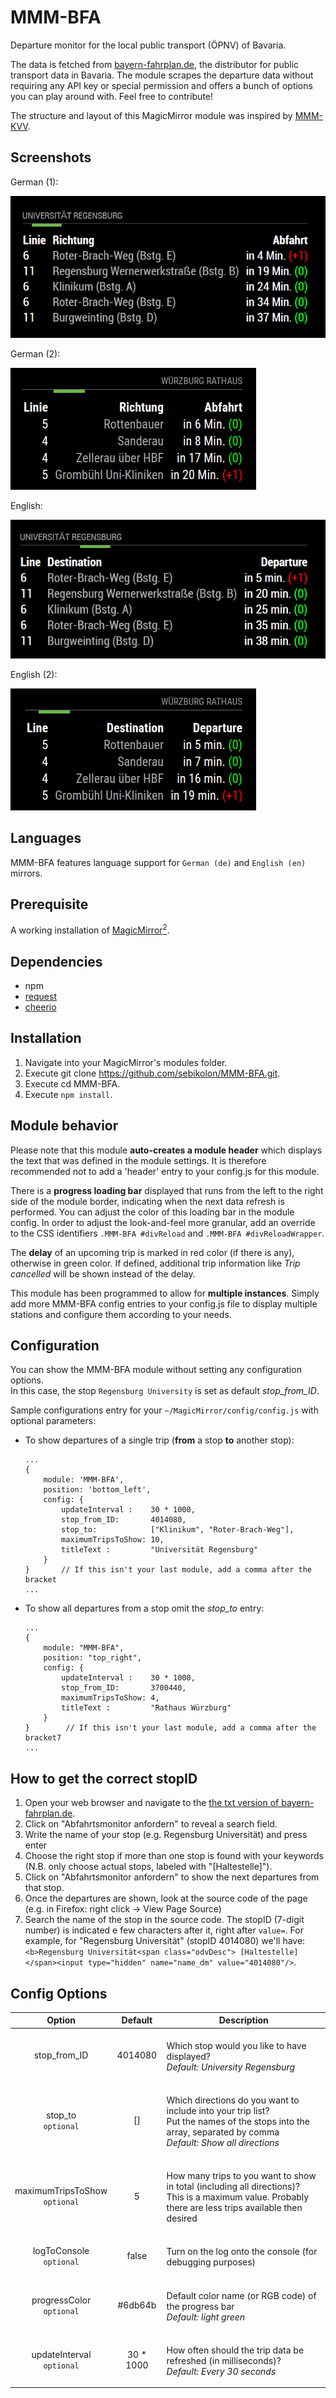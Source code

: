 # MMM-BFA
Departure monitor for the local public transport (ÖPNV) of Bavaria.

The data is fetched from [bayern-fahrplan.de](https://bayern-fahrplan.de "Bayern Fahrplan"), the distributor for public transport data in Bavaria.
The module scrapes the departure data without requiring any API key or special permission and offers a bunch of options you can play around with. Feel free to contribute!

The structure and layout of this MagicMirror module was inspired by [MMM-KVV](https://github.com/yo-less/MMM-KVV "Karlsruhe Public Transport").

## Screenshots

German (1):<p>
![German version (1)](res/screenshot_de.png)<p>
German (2):<p>
![German version (2)](res/screenshot_de_wue.png)<p>
English:<p>
![English version (1)](res/screenshot_en.png)<p>
English (2):<p>
![English version (2)](res/screenshot_en_wue.png)

## Languages
MMM-BFA features language support for `German (de)` and `English (en)` mirrors.

## Prerequisite
A working installation of [MagicMirror<sup>2</sup>](https://github.com/MichMich/MagicMirror).

## Dependencies
  * npm
  * [request](https://www.npmjs.com/package/request)
  * [cheerio](https://www.npmjs.com/package/cheerio)
  
## Installation
1. Navigate into your MagicMirror's modules folder.
2. Execute git clone https://github.com/sebikolon/MMM-BFA.git.
3. Execute cd MMM-BFA.
4. Execute `npm install`.

## Module behavior
Please note that this module **auto-creates a module header** which displays the text that was defined in the module settings. It is therefore recommended not to add a 'header' entry to your config.js for this module.<P>
There is a **progress loading bar** displayed that runs from the left to the right side of the module border, indicating when the next data refresh is performed. You can adjust the color of this loading bar in the module config. In order to adjust the look-and-feel more granular, add an override to the CSS identifiers `.MMM-BFA #divReload` and `.MMM-BFA #divReloadWrapper`.<P>
The **delay** of an upcoming trip is marked in red color (if there is any), otherwise in green color. If defined, additional trip information like *Trip cancelled* will be shown instead of the delay.<P>
This module has been programmed to allow for **multiple instances**. Simply add more MMM-BFA config entries to your config.js file to display multiple stations and configure them according to your needs.

## Configuration
You can show the MMM-BFA module without setting any configuration options.<BR>In this case, the stop `Regensburg University` is set as default *stop_from_ID*.

Sample configurations entry for your `~/MagicMirror/config/config.js` with optional parameters:

* To show departures of a single trip (**from** a stop **to** another stop):

    ```
    ...
    {
        module: 'MMM-BFA',
        position: 'bottom_left',
        config: {
            updateInterval :    30 * 1000,
            stop_from_ID:       4014080,
            stop_to:            ["Klinikum", "Roter-Brach-Weg"],
            maximumTripsToShow: 10,
            titleText :         "Universität Regensburg"  
        }
    }       // If this isn't your last module, add a comma after the bracket
    ...
    ```

* To show all departures from a stop omit the *stop_to* entry:

    ```
    ...
    {
        module: "MMM-BFA",
        position: "top_right",
        config: {
            updateInterval :    30 * 1000,
            stop_from_ID:       3700440,
            maximumTripsToShow: 4,
            titleText :         "Rathaus Würzburg"
        }
    }        // If this isn't your last module, add a comma after the bracket7
    ...
    ```

## How to get the correct stopID
1. Open your web browser and navigate to the [the txt version of bayern-fahrplan.de](https://txt.bayern-fahrplan.de/textversion/bcl_abfahrtstafel).
2. Click on "Abfahrtsmonitor anfordern" to reveal a search field.
3. Write the name of your stop (e.g. Regensburg Universität) and press enter
4. Choose the right stop if more than one stop is found with your keywords (N.B. only choose actual stops, labeled with "[Haltestelle]").
5. Click on "Abfahrtsmonitor anfordern" to show the next departures from that stop.
6. Once the departures are shown, look at the source code of the page (e.g. in Firefox: right click -> View Page Source)
7. Search the name of the stop in the source code. The stopID (7-digit number) is indicated e few characters after it, right after ```value=```. For example, for "Regensburg Universität" (stopID 4014080) we'll have: ``` <b>Regensburg Universität<span class="odvDesc"> [Haltestelle]</span><input type="hidden" name="name_dm" value="4014080"/> ```.


## Config Options
| **Option** | **Default** | **Description** |
| :---: | :---: | --- |
| stop_from_ID | 4014080 |<BR>Which stop would you like to have displayed? <BR><EM> Default: University Regensburg</EM><P> |
| stop_to<BR>`optional`       | []      |<BR>Which directions do you want to include into your trip list?<BR>Put the names of the stops into the array, separated by comma<BR><EM>Default: Show all directions </EM><P> |
| maximumTripsToShow<BR>`optional`       | 5      |<BR>How many trips to you want to show in total (including all directions)?<BR>This is a maximum value. Probably there are less trips available then desired<P> |
| logToConsole<BR>`optional`       | false      |<BR>Turn on the log onto the console (for debugging purposes)<BR><P> |
| progressColor<BR>`optional`       | #6db64b      |<BR> Default color name (or RGB code) of the progress bar<BR><EM>Default: light green</EM><P> |
| updateInterval<BR>`optional` | 30 * 1000 | <BR>How often should the trip data be refreshed (in milliseconds)?<BR><EM> Default: Every 30 seconds </EM><P> |
